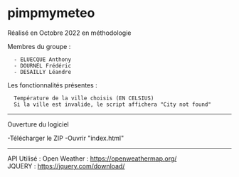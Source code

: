 # pimpmymeteo


Réalisé en Octobre 2022 en méthodologie

Membres du groupe :

      - ELUECQUE Anthony
      - DOURNEL Frédéric
      - DESAILLY Léandre
      
      
      
Les fonctionnalités présentes :

      Température de la ville choisis (EN CELSIUS)
      Si la ville est invalide, le script affichera "City not found"
      
      
------------------------------------------------------------
Ouverture du logiciel

-Télécharger le ZIP
-Ouvrir "index.html"

------------------------------------------------------------
API Utilisé : Open Weather : https://openweathermap.org/  
JQUERY : https://jquery.com/download/
